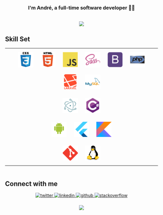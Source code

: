 ### <div align="center" style="font-weight:bold">I'm André, a full-time software developer 👨‍💻</div>  
  

<br/>  


<div align="center"><img src="https://github-readme-stats.vercel.app/api?username=andrefilsantos&show_icons=true&count_private=true&theme=dark" align="center" /></div>  


## Skill Set  
<table width="100%" style="margin: auto">
<tr>
<td valign="top" width="100%">
    <div align="center">  
        <img style="margin: 10px" src="img/css3.svg" alt="CSS3" height="50" />  
        <img style="margin: 10px" src="img/html5.svg" alt="HTML5" height="50" />  
        <img style="margin: 10px" src="img/javascript.svg" alt="JavaScript" height="50" /> 
        <img style="margin: 10px" src="img/sass.svg" alt="Sass" height="50" />  
        <img style="margin: 10px" src="img/bootstrap.svg" alt="Bootstrap" height="50" />  
        <img style="margin: 10px" src="img/php.svg" alt="PHP" height="50" />  
        <img style="margin: 10px" src="img/laravel.svg" alt="Laravel" height="50" />  
        <img style="margin: 10px" src="img/mysql.svg" alt="MySQL" height="50" />  
    </div>
</td>
</tr>
<tr>
<td valign="top" width="100%">
    <div align="center">  
    <img style="margin: 10px" src="img/electron.svg" alt="Electron" height="50" />  
    <img style="margin: 10px" src="img/csharp.svg" alt="C#" height="50" />   
    </div>
</td>
</tr>
<td valign="top" width="100%">
    <div align="center">  
    <img style="margin: 10px" src="img/android.svg" alt="Android" height="50" />  
    <img style="margin: 10px" src="img/flutter.svg" alt="Flutter" height="50" />  
    <img style="margin: 10px" src="img/kotlinlang.svg" alt="Kotlin" height="50" />  
    </div>
</td>
</trs>
</tr>
<tr>
<td valign="top" width="100%">
<div align="center">  
<img style="margin: 10px" src="img/git.svg" alt="Git" height="50" />
<img style="margin: 10px" src="img/linux.svg" alt="Linux" height="50" />  
</div>
</td>
</tr>
</table>  

<br/>  


## Connect with me  
<div align="center">
<a href="https://twitter.com/andrefilsantos" target="_blank">
<img src=https://img.shields.io/badge/twitter-%2300acee.svg?&style=for-the-badge&logo=twitter&logoColor=white alt=twitter style="margin-bottom: 5px;" />
</a>
<a href="https://linkedin.com/in/andrefilsantos" target="_blank">
<img src=https://img.shields.io/badge/linkedin-%231E77B5.svg?&style=for-the-badge&logo=linkedin&logoColor=white alt=linkedin style="margin-bottom: 5px;" />
</a>
<a href="https://github.com/andrefilsantos" target="_blank">
<img src=https://img.shields.io/badge/github-%2324292e.svg?&style=for-the-badge&logo=github&logoColor=white alt=github style="margin-bottom: 5px;" />
</a>
<a href="https://stackoverflow.com/users/andrefilsantos" target="_blank">
<img src=https://img.shields.io/badge/stackoverflow-%23F28032.svg?&style=for-the-badge&logo=stackoverflow&logoColor=white alt=stackoverflow style="margin-bottom: 5px;" />
</a>  
</div>  

<br/>  

<div align="center">
            <a href="https://paypal.me/andrefps" target="_blank" style="display: inline-block;">
                <img
                    src="https://img.shields.io/badge/Donate-PayPal-blue.svg?style=flat-square" 
                    align="center"
                />
            </a></div>
<br />
